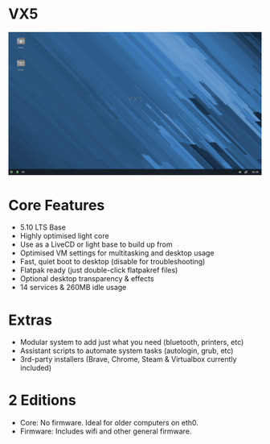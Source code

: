# VX5
<img src="https://github.com/dessington/VX5/blob/main/vx5-lts.png" width="680">

# Core Features
- 5.10 LTS Base
- Highly optimised light core
- Use as a LiveCD or light base to build up from
- Optimised VM settings for multitasking and desktop usage
- Fast, quiet boot to desktop (disable for troubleshooting)
- Flatpak ready (just double-click flatpakref files)
- Optional desktop transparency & effects
- 14 services & 260MB idle usage

# Extras
- Modular system to add just what you need (bluetooth, printers, etc)
- Assistant scripts to automate system tasks (autologin, grub, etc)
- 3rd-party installers (Brave, Chrome, Steam & Virtualbox currently included)

# 2 Editions
- Core: No firmware. Ideal for older computers on eth0.
- Firmware: Includes wifi and other general firmware.
